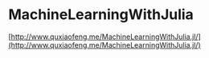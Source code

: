 # MachineLearningWithJulia

[http://www.quxiaofeng.me/MachineLearningWithJulia.jl/](http://www.quxiaofeng.me/MachineLearningWithJulia.jl/)
